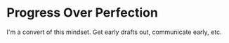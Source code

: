 # Progress Over Perfection

I'm a convert of this mindset. Get early drafts out, communicate early, etc.